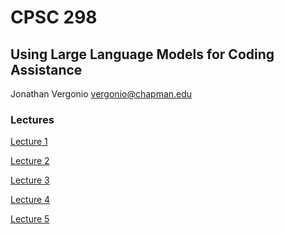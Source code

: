 # CPSC 298
## Using Large Language Models for Coding Assistance

Jonathan Vergonio
vergonio@chapman.edu

### Lectures

[Lecture 1](./lectures/lecture01.md)

[Lecture 2](./lectures/lecture02.md)

[Lecture 3](./lectures/lecture03.md)

[Lecture 4](./lectures/lecture04.md)

[Lecture 5](./lectures/lecture05.md)
